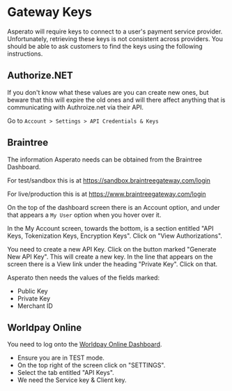 # Gateway Keys

Asperato will require keys to connect to a user's payment service provider. Unfortunately, retrieving these keys is not consistent across providers. You should be able to ask customers to find the keys using the following instructions.

## Authorize.NET
If you don't know what these values are you can create new ones, but beware that this will expire the old ones and will there affect anything that is communicating with Authroize.net via their API.

Go to `Account > Settings > API Credentials & Keys`

## Braintree
The information Asperato needs can be obtained from the Braintree Dashboard.

For test/sandbox this is at <a href="https://sandbox.braintreegateway.com/login">https://sandbox.braintreegateway.com/login</a>

For live/production this is at <a href="https://www.braintreegateway.com/login">https://www.braintreegateway.com/login</a>

On the top of the dashboard screen there is an Account option, and under that appears a `My User` option when you hover over it.

In the My Account screen, towards the bottom, is a section entitled "API Keys, Tokenization Keys, Encryption Keys".  Click on "View Authorizations".

You need to create a new API Key.  Click on the button marked "Generate New API Key".  This will create a new key.  In the line that appears on the screen there is a View link under the heading "Private Key". Click on that.

Asperato then needs the values of the fields marked:
- Public Key
- Private Key
- Merchant ID

## Worldpay Online
You need to log onto the <a href="https://online.worldpay.com/login">Worldpay Online Dashboard</a>.
- Ensure you are in TEST mode.
- On the top right of the screen click on "SETTINGS".
- Select the tab entitled "API Keys".
- We need the Service key & Client key.
